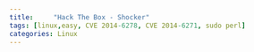 ```yaml
---
title:     "Hack The Box - Shocker"
tags: [linux,easy, CVE 2014-6278, CVE 2014-6271, sudo perl]
categories: Linux
---
```

